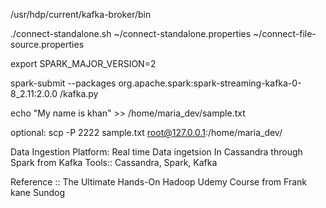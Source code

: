 /usr/hdp/current/kafka-broker/bin

./connect-standalone.sh ~/connect-standalone.properties ~/connect-file-source.properties

export SPARK_MAJOR_VERSION=2

 spark-submit --packages org.apache.spark:spark-streaming-kafka-0-8_2.11:2.0.0 /kafka.py
 
 echo "My name is khan" >> /home/maria_dev/sample.txt
 
 
 optional: scp -P 2222 sample.txt root@127.0.0.1:/home/maria_dev/

Data Ingestion Platform: Real time Data ingetsion In Cassandra through Spark from Kafka
Tools:: Cassandra, Spark, Kafka

Reference :: The Ultimate Hands-On Hadoop Udemy Course from Frank kane Sundog

